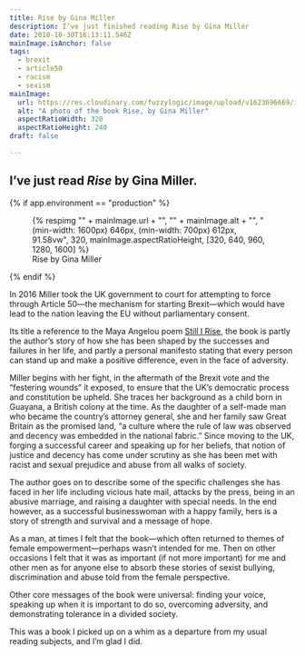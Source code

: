 ```yaml
---
title: Rise by Gina Miller
description: I’ve just finished reading Rise by Gina Miller
date: 2018-10-30T16:13:11.546Z
mainImage.isAnchor: false
tags:
  - brexit
  - article50
  - racism
  - sexism
mainImage:
  url: https://res.cloudinary.com/fuzzylogic/image/upload/v1623696669/img2jan2019at185002_fqghbo.jpg
  alt: "A photo of the book Rise, by Gina Miller"
  aspectRatioWidth: 320
  aspectRatioHeight: 240
draft: false

---
```

I’ve just read _Rise_ by Gina Miller.
---

{% if app.environment == "production" %}
<figure>
  {% respimg "" + mainImage.url + "", 
  "" + mainImage.alt + "", 
  "(min-width: 1600px) 646px, (min-width: 700px) 612px, 91.58vw", 
  320, mainImage.aspectRatioHeight, 
  [320, 640, 960, 1280, 1600] %}
  <figcaption>Rise by Gina Miller</figcaption>
</figure>
{% endif %}


In 2016 Miller took the UK government to court for attempting to force through Article 50—the mechanism for starting Brexit—which would have lead to the nation leaving the EU without parliamentary consent.

Its title a reference to the Maya Angelou poem [Still I Rise](https://www.poetryfoundation.org/poems/46446/still-i-rise), the book is partly the author’s story of how she has been shaped by the successes and failures in her life, and partly a personal manifesto stating that every person can stand up and make a positive difference, even in the face of adversity.

Miller begins with her fight, in the aftermath of the Brexit vote and the “festering wounds” it exposed, to ensure that the UK’s democratic process and constitution be upheld. She traces her background as a child born in Guayana, a British colony at the time. As the daughter of a self-made man who became the country’s attorney general, she and her family saw Great Britain as the promised land, “a culture where the rule of law was observed and decency was embedded in the national fabric.” Since moving to the UK, forging a successful career and speaking up for her beliefs, that notion of justice and decency has come under scrutiny as she has been met with racist and sexual prejudice and abuse from all walks of society.

The author goes on to describe some of the specific challenges she has faced in her life including vicious hate mail, attacks by the press, being in an abusive marriage, and raising a daughter with special needs. In the end however, as a successful businesswoman with a happy family, hers is a story of strength and survival and a message of hope.

As a man, at times I felt that the book—which often returned to themes of female empowerment—perhaps wasn’t intended for me. Then on other occasions I felt that it was as important (if not more important) for me and other men as for anyone else to absorb these stories of sexist bullying, discrimination and abuse told from the female perspective.

Other core messages of the book were universal: finding your voice, speaking up when it is important to do so, overcoming adversity, and demonstrating tolerance in a divided society.

This was a book I picked up on a whim as a departure from my usual reading subjects, and I’m glad I did.
